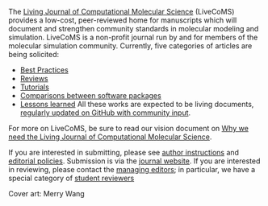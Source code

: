 The [Living Journal of Computational Molecular Science](http://livecomsjournal.org) (LiveCoMS) provides a low-cost, peer-reviewed home for manuscripts which will document and strengthen community standards in molecular modeling and simulation.
LiveCoMS is a non-profit journal run by and for members of the molecular simulation community.
Currently, five categories of articles are being solicited:
- [Best Practices](https://livecomsjournal.github.io/authors/best_practices/)
- [Reviews](https://livecomsjournal.github.io/authors/perpetual_reviews/)
- [Tutorials](https://livecomsjournal.github.io/authors/tutorials/)
- [Comparisons between software packages](https://livecomsjournal.github.io/authors/compare_simulations/)
- [Lessons learned](https://livecomsjournal.github.io/authors/lessons_learned/)
All these works are expected to be living documents, [regularly updated on GitHub with community input](https://livecomsjournal.github.io/about/paper_code/).

For more on LiveCoMS, be sure to read our vision document on [Why we need the Living Journal of Computational Molecular Science](http://www.livecomsjournal.org/article/2031-why-we-need-the-living-journal-of-computational-molecular-science).

If you are interested in submitting, please see [author instructions](https://livecomsjournal.github.io/authors/) and [editorial policies](https://livecomsjournal.github.io/policies/).  Submission is via the [journal website](http://livecomsjournal.org). If you are interested in reviewing, please contact the [managing editors](mailto:managing@livecomsjournal.org); in particular, we have a special category of [student reviewers](https://livecomsjournal.github.io/about/earlycareer/)

Cover art: Merry Wang
